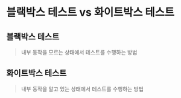 # 블랙박스 테스트 vs 화이트박스 테스트

## 블랙박스 테스트

> 내부 동작을 모르는 상태에서 테스트를 수행하는 방법

## 화이트박스 테스트

> 내부 동작을 알고 있는 상태에서 테스트를 수행하는 방법
